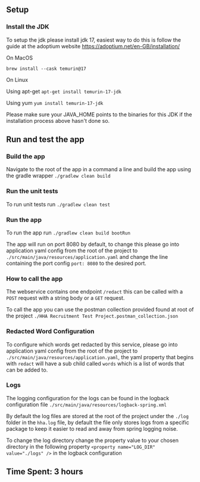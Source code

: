 ## Setup

### Install the JDK

To setup the jdk please install jdk 17, easiest way to do this is follow the guide at the adoptium website https://adoptium.net/en-GB/installation/

On MacOS

`brew install --cask temurin@17`

On Linux

Using apt-get `apt-get install temurin-17-jdk`

Using yum `yum install temurin-17-jdk`

Please make sure your JAVA_HOME points to the binaries for this JDK if the installation process above hasn't done so.

## Run and test the app

### Build the app

Navigate to the root of the app in a command a line and build the app using the gradle wrapper `./gradlew clean build`

###  Run the unit tests

To run unit tests run `./gradlew clean test`

### Run the app

To run the app run `./gradlew clean build bootRun`

The app will run on port 8080 by default, to change this please go into application yaml config from the root of the project to `./src/main/java/resources/application.yaml` and change the line containing the port config  `port: 8080` to the desired port.

### How to call the app

The webservice contains one endpoint `/redact` this can be called with a `POST` request with a string body or a `GET` request.

To call the app you can use the postman collection provided found at root of the project `./HHA Recruitment Test Project.postman_collection.json`

### Redacted Word Configuration
To configure which words get redacted by this service, please go into application yaml config from the root of the project to `./src/main/java/resources/application.yaml`, the yaml property that begins with `redact` will have a sub child called `words` which is a list of words that can be added to.

### Logs
The logging configuration for the logs can be found in the logback configuration file `./src/main/java/resources/logback-spring.xml`

By default the log files are stored at the root of the project under the `./log` folder in the `hha.log` file, by default the file only stores logs from a specific package to keep it easier to read and away from spring logging noise. 

To change the log directory change the property value to your chosen directory in the following property `<property name="LOG_DIR" value="./logs" />` in the logback configuration

## Time Spent: 3 hours